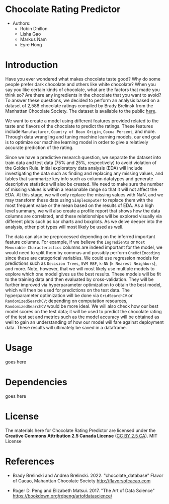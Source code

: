 # Chocolate Rating Predictor

* Authors:
    - Robin Dhillon
    - Lisha Gao
    - Markus Nam
    - Eyre Hong
    
# Introduction 

Have you ever wondered what makes chocolate taste good? Why do some people prefer dark chocolate and others like white chocolate? When you say you like certain kinds of chocolate, what are the factors that made you think so? Are there any ingredients in the chocolate that you want to avoid? To answer these questions, we decided to perform an analysis based on a dataset of 2,588 chocolate ratings compiled by Brady Brelinsk from the Manhattan Chocolate Society. The dataset is available to the public [here](http://flavorsofcacao.com/chocolate_database.html).

We want to create a model using different features provided related to the taste and flavors of the chocolate to predict the ratings. These features include `Manufacturer`, `Country of Bean Origin`, `Cocoa Percent`, and more. Through data wrangling and tuning machine learning models, our end goal is to optimize our machine learning model in order to give a relatively accurate prediction of the rating.

Since we have a predictive research question, we separate the dataset into train data and test data (75% and 25%, respectively) to avoid violation of the Golden Rule. Initial exploratory data analysis (EDA) will include investigating the data such as finding and replacing any missing values, and tables that summarize key info such as column datatypes and generate descriptive statistics will also be created. We need to make sure the number of missing values is within a reasonable range so that it will not affect the EDA. At this stage, we will only replace the missing values with NaN, and we may transform these data using `SimpleImputer` to replace them with the most frequent value or the mean based on the results of EDA. As a high level summary, we will also create a profile report that shows how the data columns are correlated, and these relationships will be explored visually via different plots such as bar charts and boxplots. As we delve deeper into the analysis, other plot types will most likely be used as well.

The data can also be preprocessed depending on the inferred important feature columns. For example, if we believe the `Ingredients` or `Most Memorable Characteristics` columns are indeed important for the model, we would need to split them by commas and possibly perform `OneHotEncoding` since these are categorical variables. We could use regression models for predictions such as `Decision Trees`, `SVM RBF`, `k-NN` (`k Nearest Neighbors`), and more. Note, however, that we will most likely use multiple models to explore which one model gives us the best results. These models will be fit to the training data and then evaluated by cross-validation. They will be further improved via hyperparameter optimization to obtain the best model, which will then be used for predictions on the test data. The hyperparameter optimization will be done via `GridSearchCV` or `RandomizedSearchCV`; depending on computation resources, `RandomizedSearchCV` would be more ideal. We will also check how our best model scores on the test data; it will be used to predict the chocolate rating of the test set and metrics such as the model accuracy will be obtained as well to gain an understanding of how our model will fare against deployment data. These results will ultimately be saved in a dataframe.

# Usage
goes here

# Dependencies
goes here
# License
The materials here for Chocolate Rating Predictor are licensed under the **Creative Commons Attribution 2.5 Canada License** ([CC BY 2.5 CA](https://creativecommons.org/licenses/by/2.5/ca/)). MIT License


# References

- Brady Brelinski and Andrea Brelinski. 2022. "chocolate_database" Flavor of Cacao, Mahanttan Chocolate Society http://flavorsofcacao.com

- Roger D. Peng and Elizabeth Matsui. 2017. "The Art of Data Science" https://bookdown.org/rdpeng/artofdatascience/ 